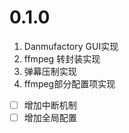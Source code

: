 # 0.1.0

1. Danmufactory GUI实现
2. ffmpeg 转封装实现
3. 弹幕压制实现
4. ffmpeg部分配置项实现

- [ ] 增加中断机制
- [ ] 增加全局配置
